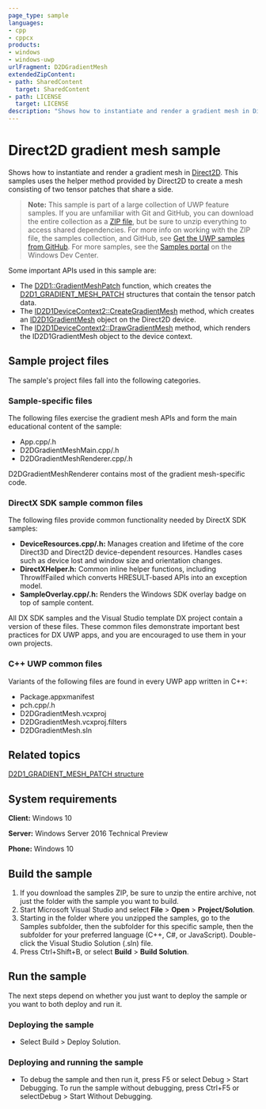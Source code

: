 ```yaml
---
page_type: sample
languages:
- cpp
- cppcx
products:
- windows
- windows-uwp
urlFragment: D2DGradientMesh
extendedZipContent:
- path: SharedContent
  target: SharedContent
- path: LICENSE
  target: LICENSE
description: "Shows how to instantiate and render a gradient mesh in Direct2D."
---
```


<!---
  category: GraphicsAndAnimation
  samplefwlink: http://go.microsoft.com/fwlink/p/?LinkId=620532
--->

# Direct2D gradient mesh sample

Shows how to instantiate and render a gradient mesh in [Direct2D](http://msdn.microsoft.com/library/windows/desktop/dd370990). 
This samples uses the helper method provided by Direct2D to create a mesh consisting of two tensor patches that share a side.

> **Note:** This sample is part of a large collection of UWP feature samples. 
> If you are unfamiliar with Git and GitHub, you can download the entire collection as a 
> [ZIP file](https://github.com/Microsoft/Windows-universal-samples/archive/master.zip), but be 
> sure to unzip everything to access shared dependencies. For more info on working with the ZIP file, 
> the samples collection, and GitHub, see [Get the UWP samples from GitHub](https://aka.ms/ovu2uq). 
> For more samples, see the [Samples portal](https://aka.ms/winsamples) on the Windows Dev Center. 

Some important APIs used in this sample are:

- The [D2D1::GradientMeshPatch](http://msdn.microsoft.com/library/windows/desktop/dn890770) function, which creates the [D2D1\_GRADIENT\_MESH\_PATCH](http://msdn.microsoft.com/library/windows/desktop/dn890726) structures that contain the tensor patch data.
- The [ID2D1DeviceContext2::CreateGradientMesh](http://msdn.microsoft.com/library/windows/desktop/dn890790) method, which creates an [ID2D1GradientMesh](http://msdn.microsoft.com/library/windows/desktop/dn900410) object on the Direct2D device.
- The [ID2D1DeviceContext2::DrawGradientMesh](http://msdn.microsoft.com/library/windows/desktop/dn900378) method, which renders the ID2D1GradientMesh object to the device context.

## Sample project files

The sample's project files fall into the following categories.

### Sample-specific files
The following files exercise the gradient mesh APIs and form the main educational content of the sample:

- App.cpp/.h
- D2DGradientMeshMain.cpp/.h
- D2DGradientMeshRenderer.cpp/.h

D2DGradientMeshRenderer contains most of the gradient mesh-specific code.

### DirectX SDK sample common files
The following files provide common functionality needed by DirectX SDK samples:

- **DeviceResources.cpp/.h:** Manages creation and lifetime of the core Direct3D and Direct2D device-dependent resources. Handles cases such as device lost and window size and orientation changes.
- **DirectXHelper.h:** Common inline helper functions, including ThrowIfFailed which converts HRESULT-based APIs into an exception model.
- **SampleOverlay.cpp/.h:** Renders the Windows SDK overlay badge on top of sample content.

All DX SDK samples and the Visual Studio template DX project contain a version of these files. These common files demonstrate important best practices for DX UWP apps, and you are encouraged to use them in your own projects.

### C++ UWP common files
Variants of the following files are found in every UWP app written in C++:

- Package.appxmanifest
- pch.cpp/.h
- D2DGradientMesh.vcxproj
- D2DGradientMesh.vcxproj.filters
- D2DGradientMesh.sln

## Related topics

[D2D1\_GRADIENT\_MESH\_PATCH structure](http://msdn.microsoft.com/library/windows/desktop/dn890726)  

## System requirements

**Client:** Windows 10

**Server:** Windows Server 2016 Technical Preview

**Phone:** Windows 10

## Build the sample

1. If you download the samples ZIP, be sure to unzip the entire archive, not just the folder with the sample you want to build. 
2. Start Microsoft Visual Studio and select **File** \> **Open** \> **Project/Solution**.
3. Starting in the folder where you unzipped the samples, go to the Samples subfolder, then the subfolder for this specific sample, then the subfolder for your preferred language (C++, C#, or JavaScript). Double-click the Visual Studio Solution (.sln) file.
4. Press Ctrl+Shift+B, or select **Build** \> **Build Solution**.

## Run the sample

The next steps depend on whether you just want to deploy the sample or you want to both deploy and run it.

### Deploying the sample

- Select Build > Deploy Solution. 

### Deploying and running the sample

- To debug the sample and then run it, press F5 or select Debug >  Start Debugging. To run the sample without debugging, press Ctrl+F5 or selectDebug > Start Without Debugging. 

